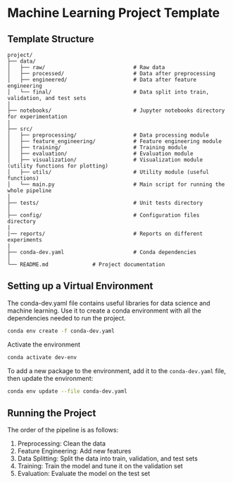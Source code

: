 # Machine Learning Project Template

## Template Structure


```
project/
├── data/
│   ├── raw/                            # Raw data 
│   ├── processed/                      # Data after preprocessing
│   ├── engineered/                     # Data after feature engineering 
│   └── final/                          # Data split into train, validation, and test sets 
│
├── notebooks/                          # Jupyter notebooks directory for experimentation
│
├── src/
│   ├── preprocessing/                  # Data processing module
│   ├── feature_engineering/            # Feature engineering module
│   ├── training/                       # Training module
│   ├── evaluation/                     # Evaluation module
│   ├── visualization/                  # Visualization module (utility functions for plotting)
│   ├── utils/                          # Utility module (useful functions)
│   └── main.py                         # Main script for running the whole pipeline
│
├── tests/                              # Unit tests directory
│
├── config/                             # Configuration files directory
|
|── reports/                            # Reports on different experiments
|
├── conda-dev.yaml                      # Conda dependencies
│
└── README.md              # Project documentation
```


## Setting up a Virtual Environment

The conda-dev.yaml file contains useful libraries for data science and machine learning. Use it to create a conda environment with all the dependencies needed to run the project.

```bash
conda env create -f conda-dev.yaml
```

Activate the environment

```bash
conda activate dev-env
```

To add a new package to the environment, add it to the `conda-dev.yaml` file, then update the environment:

```bash
conda env update --file conda-dev.yaml
```

## Running the Project

The order of the pipeline is as follows:

1. Preprocessing: Clean the data
2. Feature Engineering: Add new features
3. Data Splitting: Split the data into train, validation, and test sets
3. Training: Train the model and tune it on the validation set
4. Evaluation: Evaluate the model on the test set
